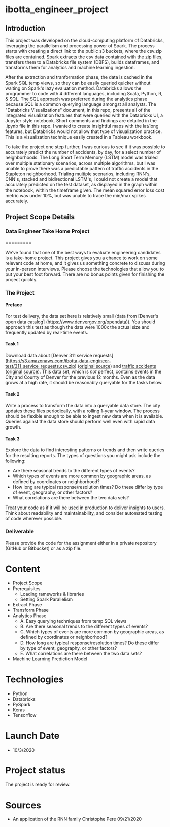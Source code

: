 # ibotta_engineer_project

## Introduction
This project was developed on the cloud-computing platform of Databricks, leveraging the parallelism and processing power of Spark. The process starts with creating a direct link to the public s3 buckets, where the csv.zip files are contained. Spark extracts the csv data contained with the zip files, transfers them to a Databricks file system (DBFS), builds dataframes, and transforms them for analytics and machine learning ingestion.

After the extraction and tranformation phase, the data is cached in the Spark SQL temp views, so they can be easily queried quicker without waiting on Spark's lazy evaluation method. Databricks allows the programmer to code with 4 different languages, including Scala, Python, R, & SQL. The SQL approach was preferred during the analytics phase because SQL is a common querying language amongst all analysts. The "Databricks Visualizations" document, in this repo, presents all of the integrated visualization features that were queried with the Databricks UI, a Jupyter style notebook. Short comments and findings are detailed in the .ipynb file in this repo. I wanted to create insightful maps with the lat/long features, but Databricks would not allow that type of visualization practice. This is a visualization technique easily created in a Tableau workbook.

To take the project one step further, I was curious to see if it was possible to accurately predict the number of accidents, by day, for a select number of neighborhoods. The Long Short Term Memory (LSTM) model was trialed over multiple stationary scenarios, across multiple algorithms, but I was unable to prove there was a predictable pattern of traffic accidents in the Stapleton neighborhood. Trialing multiple scenarios, including RNN's, CNN's, stacked and bidirectional LSTM's, I could not create a model that accurately predicted on the test dataset, as displayed in the graph within the notebook, within the timeframe given. The mean squared error loss cost metric was under 10%, but was unable to trace the min/max spikes accurately.

## Project Scope Details

### Data Engineer Take Home Project
=========

We’ve found that one of the best ways to evaluate engineering candidates is a take-home project. 
This project gives you a chance to work on some relevant code at home, and it gives us something concrete to 
discuss during your in-person interviews. Please choose the technologies that allow you to put your best foot forward. 
There are no bonus points given for finishing the project quickly.

### The Project

#### Preface
For test delivery, the data set here is relatively small (data from [Denver's open data catalog]
(https://www.denvergov.org/opendata)).  You should approach this test as though the data were 1000x the actual 
size and frequently updated by real-time events.


#### Task 1 
Download data about [Denver 311 service requests]
(https://s3.amazonaws.com/ibotta-data-engineer-test/311_service_requests.csv.zip) 
([original source](http://data.denvergov.org/download/gis/311_service_requests/csv/311_service_requests.csv)) 
and [traffic accidents](https://s3.amazonaws.com/ibotta-data-engineer-test/traffic_accidents.csv.zip) 
([original source](http://data.denvergov.org/download/gis/traffic_accidents/csv/traffic_accidents.csv)). 
This data set, which is *not* perfect, contains events in the City and County of Denver for the previous 12 months. 
Even as the data grows at a high rate, it should be reasonably queryable for the tasks below.

#### Task 2
Write a process to transform the data into a queryable data store. The city updates these files periodically, 
with a rolling 1-year window. The process should be flexible enough to be able to ingest new data when it is available. 
Queries against the data store should perform well even with rapid data growth.

#### Task 3
Explore the data to find interesting patterns or trends and then write queries for the resulting reports. 
The types of questions you might ask include the following:

- Are there seasonal trends to the different types of events?
- Which types of events are more common by geographic areas, as defined by coordinates or neighborhood?
- How long are typical response/resolution times? Do these differ by type of event, geography, or other factors?
- What correlations are there between the two data sets?

Treat your code as if it will be used in production to deliver insights to users. Think about readability 
and maintainability, and consider automated testing of code wherever possible.

### Deliverable
Please provide the code for the assignment either in a private repository (GitHub or Bitbucket) or as a zip file.


# Content
- Project Scope
- Prerequisites
  - Loading rameworks & libraries
  - Setting Spark Parallelism
- Extract Phase
- Transform Phase
- Analytics Phase
  - A. Easy querying techniques from temp SQL views
  - B. Are there seasonal trends to the different types of events?
  - C. Which types of events are more common by geographic areas, as defined by coordinates or neighborhood?
  - D. How long are typical response/resolution times? Do these differ by type of event, geography, or other factors?
  - E. What correlations are there between the two data sets?
- Machine Learning Prediction Model

# Technologies
- Python
- Databricks
- PySpark
- Keras
- Tensorflow

# Launch Date
- 10/3/2020

# Project status 
The project is ready for review.

# Sources
- An application of the RNN family
    Christophe Pere
    09/21/2020



